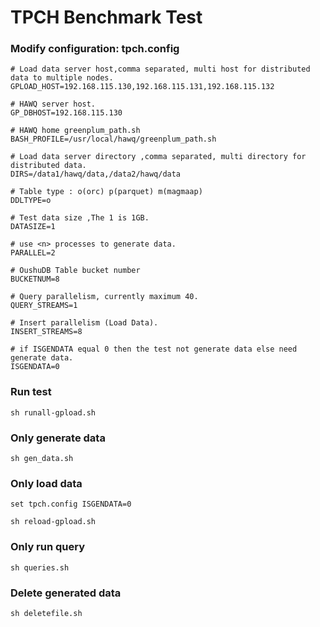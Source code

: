 # TPCH Benchmark Test
### Modify configuration: tpch.config
```shell
# Load data server host,comma separated, multi host for distributed data to multiple nodes.  
GPLOAD_HOST=192.168.115.130,192.168.115.131,192.168.115.132 

# HAWQ server host.  
GP_DBHOST=192.168.115.130              

# HAWQ home greenplum_path.sh  
BASH_PROFILE=/usr/local/hawq/greenplum_path.sh      

# Load data server directory ,comma separated, multi directory for distributed data.  
DIRS=/data1/hawq/data,/data2/hawq/data                

# Table type : o(orc) p(parquet) m(magmaap)  
DDLTYPE=o                                             

# Test data size ,The 1 is 1GB.  
DATASIZE=1                        

# use <n> processes to generate data.  
PARALLEL=2

# OushuDB Table bucket number
BUCKETNUM=8	

# Query parallelism, currently maximum 40.  
QUERY_STREAMS=1                                     

# Insert parallelism (Load Data).  
INSERT_STREAMS=8                    

# if ISGENDATA equal 0 then the test not generate data else need generate data.   
ISGENDATA=0                                                 
```
### Run test
```shell
sh runall-gpload.sh
```
### Only generate data
```shell
sh gen_data.sh
```
### Only load data
```shell
set tpch.config ISGENDATA=0

sh reload-gpload.sh 
```
### Only run query
```shell
sh queries.sh
```
### Delete generated data
```shell
sh deletefile.sh
```
